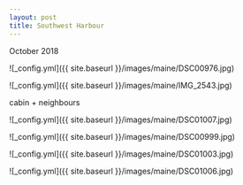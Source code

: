 ```yaml
---
layout: post
title: Southwest Harbour
---
```


October 2018

![_config.yml]({{ site.baseurl }}/images/maine/DSC00976.jpg)

![_config.yml]({{ site.baseurl }}/images/maine/IMG_2543.jpg)

cabin + neighbours

![_config.yml]({{ site.baseurl }}/images/maine/DSC01007.jpg)

![_config.yml]({{ site.baseurl }}/images/maine/DSC00999.jpg)

![_config.yml]({{ site.baseurl }}/images/maine/DSC01003.jpg)

![_config.yml]({{ site.baseurl }}/images/maine/DSC01006.jpg)

